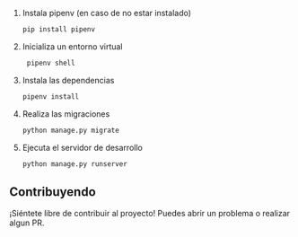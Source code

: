 1. Instala pipenv (en caso de no estar instalado)
    ```bash
    pip install pipenv
    ```
2. Inicializa un entorno virtual
   ```bash
    pipenv shell
    ```
3. Instala las dependencias 
    ```bash
    pipenv install
    ```
4. Realiza las migraciones 
    ```bash
    python manage.py migrate
    ```
    
5. Ejecuta el servidor de desarrollo
    ```bash
    python manage.py runserver
    ```

## Contribuyendo

¡Siéntete libre de contribuir al proyecto! Puedes abrir un problema o realizar algun PR.
